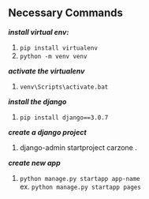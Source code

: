 ## Necessary Commands

**_install virtual env:_**
1. `pip install virtualenv`
2. `python -m venv venv`


**_activate the virtualenv_**
1. `venv\Scripts\activate.bat`

_**install the django**_
1. `pip install django==3.0.7`

_**create a django project**_
1. django-admin startproject carzone .

_**create new app**_
1. `python manage.py startapp app-name`\
ex. `python manage.py startapp pages`